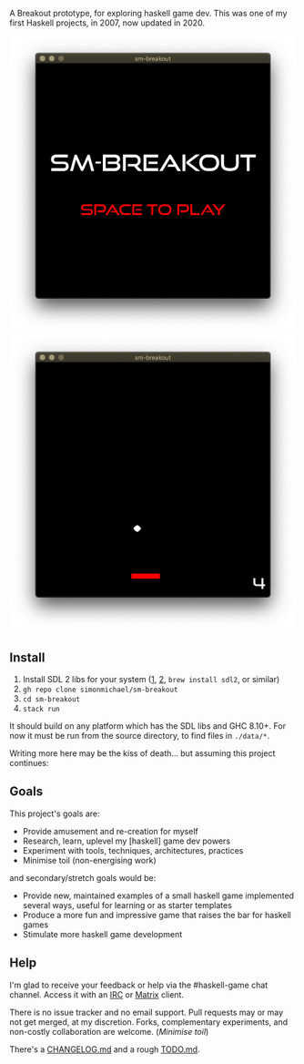 A Breakout prototype, for exploring haskell game dev.
This was one of my first Haskell projects, in 2007, now updated in 2020.

![screenshot1](data/screenshot1.png)
![screenshot2](data/screenshot2.png)

## Install

1. Install SDL 2 libs for your system ([1], [2], `brew install sdl2`, or similar)
2. `gh repo clone simonmichael/sm-breakout`
3. `cd sm-breakout`
4. `stack run`

It should build on any platform which has the SDL libs and GHC 8.10+.
For now it must be run from the source directory, to find files in `./data/*`.

[1]: https://www.libsdl.org/download-2.0.php
[2]: https://repology.org/project/sdl/badges


Writing more here may be the kiss of death... but assuming this project continues:

## Goals

This project's goals are:

- Provide amusement and re-creation for myself
- Research, learn, uplevel my [haskell] game dev powers
- Experiment with tools, techniques, architectures, practices
- Minimise toil (non-energising work)

and secondary/stretch goals would be:

- Provide new, maintained examples of a small haskell game implemented several ways, useful for learning or as starter templates
- Produce a more fun and impressive game that raises the bar for haskell games
- Stimulate more haskell game development

## Help

I'm glad to receive your feedback or help via the #haskell-game chat channel.
Access it with an [IRC](https://webchat.freenode.net/#haskell-game) or [Matrix](https://matrix.to/#/#freenode_#haskell-game:matrix.org) client.

There is no issue tracker and no email support.
Pull requests may or may not get merged, at my discretion. 
Forks, complementary experiments, and non-costly collaboration are welcome.
(*Minimise toil*)

There's a [CHANGELOG.md](CHANGELOG.md) and a rough [TODO.md](TODO.md).
